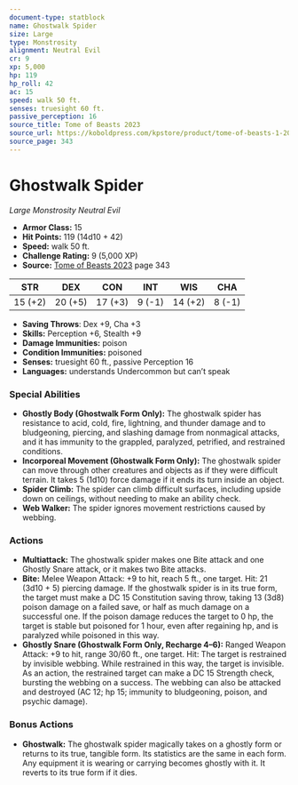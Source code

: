 ```yaml
---
document-type: statblock
name: Ghostwalk Spider
size: Large
type: Monstrosity
alignment: Neutral Evil
cr: 9
xp: 5,000
hp: 119
hp_roll: 42
ac: 15
speed: walk 50 ft.
senses: truesight 60 ft. 
passive_perception: 16
source_title: Tome of Beasts 2023
source_url: https://koboldpress.com/kpstore/product/tome-of-beasts-1-2023-edition/
source_page: 343
---
```


# Ghostwalk Spider

*Large* *Monstrosity* *Neutral Evil*

- **Armor Class:** 15
- **Hit Points:** 119 (14d10 + 42)
- **Speed:** walk 50 ft.
- **Challenge Rating:** 9 (5,000 XP)
- **Source:** [Tome of Beasts 2023](https://koboldpress.com/kpstore/product/tome-of-beasts-1-2023-edition/) page 343

| STR | DEX | CON | INT | WIS | CHA |
| --- | --- | --- | --- | --- | --- |
| 15 (+2) | 20 (+5) | 17 (+3) | 9 (-1) | 14 (+2) | 8 (-1) |

- **Saving Throws**: Dex +9, Cha +3
- **Skills:** Perception +6, Stealth +9
- **Damage Immunities:** poison
- **Condition Immunities:** poisoned
- **Senses:** truesight 60 ft., passive Perception 16
- **Languages:** understands Undercommon but can’t speak

### Special Abilities

- **Ghostly Body (Ghostwalk Form Only):** The ghostwalk spider has resistance to acid, cold, fire, lightning, and thunder damage and to bludgeoning, piercing, and slashing damage from nonmagical attacks, and it has immunity to the grappled, paralyzed, petrified, and restrained conditions.
- **Incorporeal Movement (Ghostwalk Form Only):** The ghostwalk spider can move through other creatures and objects as if they were difficult terrain. It takes 5 (1d10) force damage if it ends its turn inside an object.
- **Spider Climb:** The spider can climb difficult surfaces, including upside down on ceilings, without needing to make an ability check.
- **Web Walker:** The spider ignores movement restrictions caused by webbing.

### Actions

- **Multiattack:** The ghostwalk spider makes one Bite attack and one Ghostly Snare attack, or it makes two Bite attacks.
- **Bite:** Melee Weapon Attack: +9 to hit, reach 5 ft., one target. Hit: 21 (3d10 + 5) piercing damage. If the ghostwalk spider is in its true form, the target must make a DC 15 Constitution saving throw, taking 13 (3d8) poison damage on a failed save, or half as much damage on a successful one. If the poison damage reduces the target to 0 hp, the target is stable but poisoned for 1 hour, even after regaining hp, and is paralyzed while poisoned in this way.
- **Ghostly Snare (Ghostwalk Form Only, Recharge 4–6):** Ranged Weapon Attack: +9 to hit, range 30/60 ft., one target. Hit: The target is restrained by invisible webbing. While restrained in this way, the target is invisible. As an action, the restrained target can make a DC 15 Strength check, bursting the webbing on a success. The webbing can also be attacked and destroyed (AC 12; hp 15; immunity to bludgeoning, poison, and psychic damage).

### Bonus Actions

- **Ghostwalk:** The ghostwalk spider magically takes on a ghostly form or returns to its true, tangible form. Its statistics are the same in each form. Any equipment it is wearing or carrying becomes ghostly with it. It reverts to its true form if it dies.
